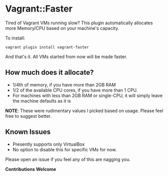 # Vagrant::Faster

Tired of Vagrant VMs running slow? This plugin automatically allocates more Memory/CPU based on your machine's capacity.

To install:

    vagrant plugin install vagrant-faster

And that's it. All VMs started from now will be made faster.

## How much does it allocate?

* 1/4th of memory, if you have more than 2GB RAM
* 1/2 of the available CPU cores, if you have more than 1 CPU.
* For machines with less than 2GB RAM or single-CPU, it will simply leave the machine defaults as it is

**NOTE**: These were rudimentary values I picked based on usage. Please feel free to suggest better.

## Known Issues

* Presently supports only VirtualBox
* No option to disable this for specific VMs for now.

Please open an issue if you feel any of this are nagging you.

**Contributions Welcome**
